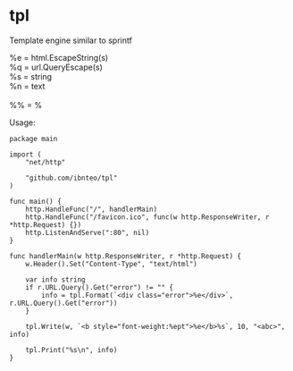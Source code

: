 # tpl

Template engine similar to sprintf

%e = html.EscapeString(s)  
%q = url.QueryEscape(s)  
%s = string  
%n = text<br>  
%% = %  

Usage:

	package main

	import (
		"net/http"

		"github.com/ibnteo/tpl"
	)

	func main() {
		http.HandleFunc("/", handlerMain)
		http.HandleFunc("/favicon.ico", func(w http.ResponseWriter, r *http.Request) {})
		http.ListenAndServe(":80", nil)
	}

	func handlerMain(w http.ResponseWriter, r *http.Request) {
		w.Header().Set("Content-Type", "text/html")

		var info string
		if r.URL.Query().Get("error") != "" {
			info = tpl.Format(`<div class="error">%e</div>`, r.URL.Query().Get("error"))
		}

		tpl.Write(w, `<b style="font-weight:%ept">%e</b>%s`, 10, "<abc>", info)

		tpl.Print("%s\n", info)
	}
